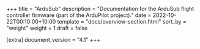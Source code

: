 +++
title = "ArduSub"
description = "Documentation for the ArduSub flight controller firmware (part of the ArduPilot project)."
date = 2022-10-22T00:10:00+10:00
template = "docs/overview-section.html"
sort_by = "weight"
weight = 1
draft = false

[extra]
document_version = "4.1"
+++

